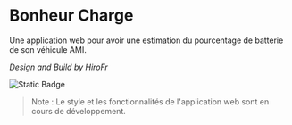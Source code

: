 # Bonheur Charge

Une application web pour avoir une estimation du pourcentage de batterie de son véhicule AMI.

*Design and Build by HiroFr*

![Static Badge](https://img.shields.io/badge/Version-1.0.0-2187FF)

> Note : Le style et les fonctionnalités de l'application web sont en cours de développement.
